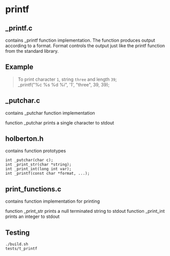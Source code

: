 # printf

## _printf.c
contains _printf function implementation. The function produces output according to a format. Format controls the output just like the printf function from the standard library.

## Example
> To print character `1`, string `three` and length `39`;  
> _printf("%c %s %d %i", '1', "three", 39, 39);

## _putchar.c
contains _putchar function implementation

function _putchar prints a single character to stdout

## holberton.h
contains function prototypes

	int _putchar(char c);
	int _print_str(char *string);
	int _print_int(long int var);
	int _printf(const char *format, ...);


## print_functions.c
contains function implementation for printing

function _print_str prints a null terminated string to stdout
function _print_int prints an integer to stdout



## Testing
	./build.sh
	tests/t_printf



